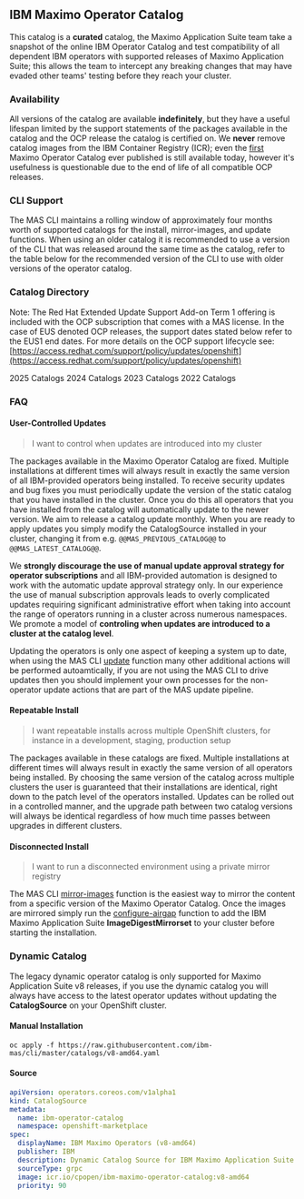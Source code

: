 IBM Maximo Operator Catalog
-------------------------------------------------------------------------------
This catalog is a **curated** catalog, the Maximo Application Suite team take a snapshot of the online IBM Operator Catalog and test compatibility of all dependent IBM operators with supported releases of Maximo Application Suite; this allows the team to intercept any breaking changes that may have evaded other teams' testing before they reach your cluster.

### Availability
All versions of the catalog are available **indefinitely**, but they have a useful lifespan limited by the support statements of the packages available in the catalog and the OCP release the catalog is certified on.  We **never** remove catalog images from the IBM Container Registry (ICR); even the [first](v8-220717-amd64.md) Maximo Operator Catalog ever published is still available today, however it's usefulness is questionable due to the end of life of all compatible OCP releases.

### CLI Support
The MAS CLI maintains a rolling window of approximately four months worth of supported catalogs for the install, mirror-images, and update functions.  When using an older catalog it is recommended to use a version of the CLI that was released around the same time as the catalog, refer to the table below for the recommended version of the CLI to use with older versions of the operator catalog.


### Catalog Directory
Note: The Red Hat Extended Update Support Add-on Term 1 offering is included with the OCP subscription that comes with a MAS license. In the case of EUS denoted OCP releases, the support dates stated below refer to the EUS1 end dates.  For more details on the OCP support lifecycle see: [https://access.redhat.com/support/policy/updates/openshift](https://access.redhat.com/support/policy/updates/openshift) 

<cds-tabs trigger-content="Select an item" value="2025">
  <cds-tab id="tab-2025" target="panel-2025" value="2025">2025 Catalogs</cds-tab>
  <cds-tab id="tab-2024" target="panel-2024" value="2024">2024 Catalogs</cds-tab>
  <cds-tab id="tab-2023" target="panel-2023" value="2023">2023 Catalogs</cds-tab>
  <cds-tab id="tab-2022" target="panel-2022" value="2022">2022 Catalogs</cds-tab>
</cds-tabs>

<div class="tab-panel">

  <div id="panel-2025" role="tabpanel" aria-labelledby="tab-2025" hidden>
    <table>
      <thead>
        <tr>
          <th colspan="4">Catalog</th>
          <th>OCP Support</th>
          <th>CPD Support</th>
          <th>MongoDB Support (CE or EE)</th>
          <th>Recommended CLI</th>
          <th>Support Notes</th>
        </tr>
      </thead>
      <tbody>
        <tr>
          <td style="font-style: italic">v9-251224</td>
          <td></td>
          <td></td>
          <td></td>
          <td style="font-style: italic">4.16 - 4.18 (TBC)</td>
          <td style="font-style: italic">TBD</td>
          <td style="font-style: italic">7.0 - 8.0 (TBC)</td>
          <td style="font-style: italic">N/A</td>
          <td style="font-style: italic">OCP 4.18 EOS February 25, 2027</td>
        </tr>
        <tr>
          <td style="font-style: italic">v9-251127</td>
          <td></td>
          <td></td>
          <td></td>
          <td style="font-style: italic">4.16 - 4.18 (TBC)</td>
          <td style="font-style: italic">TBD</td>
          <td style="font-style: italic">7.0 - 8.0 (TBC)</td>
          <td style="font-style: italic">N/A</td>
          <td style="font-style: italic">OCP 4.18 EOS February 25, 2027</td>
        </tr>
        <tr>
          <td style="font-style: italic">v9-251030</td>
          <td></td>
          <td></td>
          <td></td>
          <td style="font-style: italic">4.16 - 4.18 (TBC)</td>
          <td style="font-style: italic">TBD</td>
          <td style="font-style: italic">7.0 - 8.0 (TBC)</td>
          <td style="font-style: italic">N/A</td>
          <td style="font-style: italic">OCP 4.18 EOS February 25, 2027</td>
        </tr>
        <tr>
          <td>v9-250902</td>
          <td><a href="v9-250902-amd64/">amd64</a></td>
          <td><a href="v9-250902-s390x/">s390x</a></td>
          <td><a href="v9-250902-ppc64le/">ppc64le</a></td>
          <td>4.14 - 4.18</td>
          <td>5.1.3</td>
          <td>6.0 - 7.0</td>
          <td>latest</td>
          <td>OCP 4.18 EOS February 25, 2027</td>
        </tr>
        <tr>
          <td>v9-250828</td>
          <td><a href="v9-250828-amd64/">amd64</a></td>
          <td><a href="v9-250828-s390x/">s390x</a></td>
          <td><a href="v9-250828-ppc64le/">ppc64le</a></td>
          <td>4.14 - 4.18</td>
          <td>5.1.3</td>
          <td>6.0 - 7.0</td>
          <td>latest</td>
          <td>OCP 4.18 EOS February 25, 2027</td>
        </tr>
        <tr>
          <td>v9-250731</td>
          <td><a href="v9-250731-amd64/">amd64</a></td>
          <td><a href="v9-250731-s390x/">s390x</a></td>
          <td><a href="v9-250731-ppc64le/">ppc64le</a></td>
          <td>4.14 - 4.18</td>
          <td>5.1.3</td>
          <td>6.0 - 7.0</td>
          <td>latest</td>
          <td>OCP 4.18 EOS February 25, 2027</td>
        </tr>
        <tr>
          <td>v9-250624</td>
          <td><a href="v9-250624-amd64/">amd64</a></td>
          <td><a href="v9-250624-s390x/">s390x</a></td>
          <td><a href="v9-250624-ppc64le/">ppc64le</a></td>
          <td>4.14 - 4.18</td>
          <td>5.1.3</td>
          <td>6.0 - 7.0</td>
          <td>13.26.0</td>
          <td>OCP 4.18 EOS February 25, 2027</td>
        </tr>
        <tr>
          <td>v9-250501</td>
          <td><a href="v9-250501-amd64/">amd64</a></td>
          <td><a href="v9-250501-s390x/">s390x</a></td>
          <td>N/A</td>
          <td>4.14 - 4.16</td>
          <td>5.0.0</td>
          <td>6.0 - 7.0</td>
          <td>13.20.0</td>
          <td>OCP 4.16 EOS June 27, 2026</td>
        </tr>
        <tr>
          <td>v9-250403</td>
          <td><a href="v9-250403-amd64/">amd64</a></td>
          <td><a href="v9-250403-s390x/">s390x</a></td>
          <td>N/A</td>
          <td>4.14 - 4.16</td>
          <td>5.0.0</td>
          <td>6.0 - 7.0</td>
          <td>13.15.0</td>
          <td>OCP 4.16 EOS June 27, 2026</td>
        </tr>
        <tr>
          <td>v9-250306</td>
          <td><a href="v9-250306-amd64/">amd64</a></td>
          <td><a href="v9-250306-s390x/">s390x</a></td>
          <td>N/A</td>
          <td>4.14 - 4.16</td>
          <td>5.0.0</td>
          <td>6.0 - 7.0</td>
          <td>13.10.0</td>
          <td>OCP 4.16 EOS June 27, 2026</td>
        </tr>
        <tr>
          <td>v9-250206</td>
          <td><a href="v9-250206-amd64/">amd64</a></td>
          <td><a href="v9-250206-s390x/">s390x</a></td>
          <td>N/A</td>
          <td>4.14 - 4.16</td>
          <td>5.0.0</td>
          <td>6.0 - 7.0</td>
          <td>13.3.0</td>
          <td>OCP 4.16 EOS June 27, 2026</td>
        </tr>
        <tr>
          <td>v9-250109</td>
          <td><a href="v9-250109-amd64/">amd64</a></td>
          <td><a href="v9-250109-s390x/">s390x</a></td>
          <td>N/A</td>
          <td>4.14 - 4.16</td>
          <td>5.0.0</td>
          <td>6.0 - 7.0</td>
          <td>13.0.0</td>
          <td>OCP 4.16 EOS June 27, 2026</td>
        </tr>
      </tbody>
    </table>
  </div>
  <div id="panel-2024" role="tabpanel" aria-labelledby="tab-2024" hidden>
    <table>
    <thead>
    <tr>
    <th>Catalog</th>
    <th>OCP Support</th>
    <th>CPD Support</th>
    <th>MongoDB Support (CE or EE)</th>
    <th>Recommended CLI</th>
    <th>Support Notes</th>
    </tr>
    </thead>
    <tbody>
    <tr>
    <td><a href="v9-241205-amd64/">v9-241205-amd64</a>, <a href="v9-241205-s390x/">v9-241205-s390x</a></td>
    <td>4.14 - 4.16</td>
    <td>5.0.0</td>
    <td>6.0 - 7.0</td>
    <td>11.12.0</td>
    <td>OCP 4.16 EOS June 27, 2026</td>
    </tr>
    <tr>
    <td><a href="v9-241107-amd64/">v9-241107-amd64</a>, <a href="v9-241107-s390x/">v9-241107-s390x</a></td>
    <td>4.12 - 4.15</td>
    <td>4.8.0</td>
    <td>6.0 - 7.0</td>
    <td>11.7.0</td>
    <td>OCP 4.15 EOS August 27, 2025</td>
    </tr>
    <tr>
    <td><a href="v9-241003-amd64/">v9-241003-amd64</a></td>
    <td>4.12 - 4.15</td>
    <td>4.8.0</td>
    <td>5.0 - 7.0</td>
    <td>13.0.0</td>
    <td>OCP 4.15 EOS August 27, 2025</td>
    </tr>
    <tr>
    <td><a href="v9-240827-amd64/">v9-240827-amd64</a></td>
    <td>4.12 - 4.15</td>
    <td>4.8.0</td>
    <td>5.0 - 7.0</td>
    <td>11.11.3</td>
    <td>OCP 4.15 EOS August 27, 2025</td>
    </tr>
    <tr>
    <td><a href="v9-240730-amd64/">v9-240730-amd64</a></td>
    <td>4.12 - 4.15</td>
    <td>4.8.0</td>
    <td>5.0 - 7.0</td>
    <td>11.5.0</td>
    <td>OCP 4.15 EOS August 27, 2025</td>
    </tr>
    <tr>
    <td><a href="v9-240625-amd64/">v9-240625-amd64</a></td>
    <td>4.12 - 4.14</td>
    <td>4.8.0</td>
    <td>5.0 - 7.0</td>
    <td>10.9.2</td>
    <td>OCP 4.14 EOS October 31, 2025</td>
    </tr>
    <tr>
    <td><a href="v8-240528-amd64/">v8-240528-amd64</a></td>
    <td>4.12 - 4.14</td>
    <td>4.6.6</td>
    <td>5.0 - 7.0</td>
    <td>10.8.1</td>
    <td>OCP 4.14 EOS October 31, 2025</td>
    </tr>
    <tr>
    <td><a href="v8-240430-amd64/">v8-240430-amd64</a></td>
    <td>4.12 - 4.14</td>
    <td>4.6.6</td>
    <td>5.0 - 7.0</td>
    <td>9.4.0</td>
    <td>OCP 4.14 EOS October 31, 2025</td>
    </tr>
    <tr>
    <td><a href="v8-240405-amd64/">v8-240405-amd64</a></td>
    <td>4.12 - 4.14</td>
    <td>4.6.6</td>
    <td>5.0 - 7.0</td>
    <td>9.4.0</td>
    <td>OCP 4.14 EOS October 31, 2025</td>
    </tr>
    <tr>
    <td><a href="v8-240326-amd64/">v8-240326-amd64</a></td>
    <td>4.12 - 4.14</td>
    <td>4.6.6</td>
    <td>5.0 - 7.0</td>
    <td>9.4.0</td>
    <td>OCP 4.14 EOS October 31, 2025</td>
    </tr>
    <tr>
    <td><a href="v8-240227-amd64/">v8-240227-amd64</a></td>
    <td>4.12</td>
    <td>4.6.6</td>
    <td>5.0 - 7.0</td>
    <td>8.2.2</td>
    <td>OCP 4.12 EOS January 17, 2025</td>
    </tr>
    <tr>
    <td><a href="v8-240130-amd64/">v8-240130-amd64</a></td>
    <td>4.12</td>
    <td>4.6.6</td>
    <td>5.0 - 7.0</td>
    <td>8.2.2</td>
    <td>OCP 4.12 EOS January 17, 2025</td>
    </tr>
    </tbody>
    </table>
  </div>
  <div id="panel-2023" role="tabpanel" aria-labelledby="tab-2023" hidden>
    <table>
    <thead>
    <tr>
    <th>Catalog</th>
    <th>OCP Support</th>
    <th>Recommended CLI</th>
    <th>Support Notes</th>
    </tr>
    </thead>
    <tbody>
    <tr>
    <td><a href="v8-231228-amd64/">v8-231228-amd64</a></td>
    <td>4.11 - 4.12</td>
    <td>8.2.2</td>
    <td>OCP 4.12 EOS January 17, 2025</td>
    </tr>
    <tr>
    <td><a href="v8-231128-amd64/">v8-231128-amd64</a></td>
    <td>4.11 - 4.12</td>
    <td>8.2.2</td>
    <td>OCP 4.12 EOS January 17, 2025</td>
    </tr>
    <tr>
    <td><a href="v8-231031-amd64/">v8-231031-amd64</a></td>
    <td>4.11 - 4.12</td>
    <td>7.12.1</td>
    <td>OCP 4.12 EOS January 17, 2025</td>
    </tr>
    <tr>
    <td><a href="v8-231004-amd64/">v8-231004-amd64</a></td>
    <td>4.11 - 4.12</td>
    <td>7.12.1</td>
    <td>OCP 4.12 EOS January 17, 2025</td>
    </tr>
    <tr>
    <td><a href="v8-230926-amd64/">v8-230926-amd64</a></td>
    <td>4.11 - 4.12</td>
    <td>7.12.1</td>
    <td>OCP 4.12 EOS January 17, 2025</td>
    </tr>
    <tr>
    <td><a href="v8-230829-amd64/">v8-230829-amd64</a></td>
    <td>4.10 - 4.12</td>
    <td>7.12.1</td>
    <td>OCP 4.12 EOS January 17, 2025</td>
    </tr>
    <tr>
    <td><a href="v8-230725-amd64/">v8-230725-amd64</a></td>
    <td>4.10 - 4.12</td>
    <td>7.12.1</td>
    <td>OCP 4.12 EOS January 17, 2025</td>
    </tr>
    <tr>
    <td><a href="v8-230721-amd64/">v8-230721-amd64</a></td>
    <td>4.10 - 4.12</td>
    <td>7.12.1</td>
    <td>OCP 4.12 EOS January 17, 2025</td>
    </tr>
    <tr>
    <td><a href="v8-230627-amd64/">v8-230627-amd64</a></td>
    <td>4.10 - 4.12</td>
    <td>5.5.0</td>
    <td>OCP 4.12 EOS January 17, 2025</td>
    </tr>
    <tr>
    <td><a href="v8-230616-amd64/">v8-230616-amd64</a></td>
    <td>4.10 - 4.12</td>
    <td>5.5.0</td>
    <td>OCP 4.12 EOS January 17, 2025</td>
    </tr>
    <tr>
    <td><a href="v8-230526-amd64/">v8-230526-amd64</a></td>
    <td>4.10</td>
    <td>5.5.0</td>
    <td>OCP 4.10 EOS September 10, 2023</td>
    </tr>
    <tr>
    <td><a href="v8-230518-amd64/">v8-230518-amd64</a></td>
    <td>4.10</td>
    <td>5.5.0</td>
    <td>OCP 4.10 EOS September 10, 2023</td>
    </tr>
    <tr>
    <td><a href="v8-230414-amd64/">v8-230414-amd64</a></td>
    <td>4.8 - 4.10</td>
    <td>5.5.0</td>
    <td>OCP 4.10 EOS September 10, 2023</td>
    </tr>
    <tr>
    <td><a href="v8-230314-amd64/">v8-230314-amd64</a></td>
    <td>4.8 - 4.10</td>
    <td>4.3.1</td>
    <td>OCP 4.10 EOS September 10, 2023</td>
    </tr>
    <tr>
    <td><a href="v8-230217-amd64/">v8-230217-amd64</a></td>
    <td>4.8 - 4.10</td>
    <td>4.3.1</td>
    <td>OCP 4.10 EOS September 10, 2023</td>
    </tr>
    <tr>
    <td><a href="v8-230111-amd64/">v8-230111-amd64</a></td>
    <td>4.8 - 4.10</td>
    <td>4.3.1</td>
    <td>OCP 4.10 EOS September 10, 2023</td>
    </tr>
    </tbody>
    </table>
  </div>
  <div id="panel-2022" role="tabpanel" aria-labelledby="tab-2022" hidden>
    <table>
    <thead>
    <tr>
    <th>Catalog</th>
    <th>OCP Support</th>
    <th>Recommended CLI</th>
    <th>Support Notes</th>
    </tr>
    </thead>
    <tbody>
    <tr>
    <td><a href="v8-221228-amd64/">v8-221228-amd64</a></td>
    <td>4.6 - 4.10</td>
    <td>3.9.0</td>
    <td>OCP 4.10 EOS September 10, 2023</td>
    </tr>
    <tr>
    <td><a href="v8-221129-amd64/">v8-221129-amd64</a></td>
    <td>4.6 - 4.10</td>
    <td>3.9.0</td>
    <td>OCP 4.10 EOS September 10, 2023</td>
    </tr>
    <tr>
    <td><a href="v8-221025-amd64/">v8-221025-amd64</a></td>
    <td>4.6 - 4.10</td>
    <td>3.9.0</td>
    <td>OCP 4.10 EOS September 10, 2023</td>
    </tr>
    <tr>
    <td><a href="v8-220927-amd64/">v8-220927-amd64</a></td>
    <td>4.6 - 4.10</td>
    <td>3.5.0</td>
    <td>OCP 4.10 EOS September 10, 2023</td>
    </tr>
    <tr>
    <td><a href="v8-220805-amd64/">v8-220805-amd64</a></td>
    <td>4.6 - 4.10</td>
    <td>3.5.0</td>
    <td>OCP 4.10 EOS September 10, 2023</td>
    </tr>
    <tr>
    <td><a href="v8-220717-amd64/">v8-220717-amd64</a></td>
    <td>4.6 - 4.10</td>
    <td>3.5.0</td>
    <td>OCP 4.10 EOS September 10, 2023</td>
    </tr>
    </tbody>
    </table>
  </div>
</div>


### FAQ
#### User-Controlled Updates
> I want to control when updates are introduced into my cluster

The packages available in the Maximo Operator Catalog are fixed. Multiple installations at different times will always result in exactly the same version of all IBM-provided operators being installed.  To receive security updates and bug fixes you must periodically update the version of the static catalog that you have installed in the cluster.  Once you do this all operators that you have installed from the catalog will automatically update to the newer version.  We aim to release a catalog update monthly.  When you are ready to apply updates you simply modify the CatalogSource installed in your cluster, changing it from e.g. `@@MAS_PREVIOUS_CATALOG@@` to `@@MAS_LATEST_CATALOG@@`.

We **strongly discourage the use of manual update approval strategy for operator subscriptions** and all IBM-provided automation is designed to work with the automatic update approval strategy only.  In our experience the use of manual subscription approvals leads to overly complicated updates requiring significant administrative effort when taking into account the range of operators running in a cluster across numerous namespaces. We promote a model of **controling when updates are introduced to a cluster at the catalog level**.

Updating the operators is only one aspect of keeping a system up to date, when using the MAS CLI [update](../commands/update.md) function many other additional actions will be performed autoamtically, if you are not using the MAS CLI to drive updates then you should implement your own processes for the non-operator update actions that are part of the MAS update pipeline.

#### Repeatable Install
> I want repeatable installs across multiple OpenShift clusters, for instance in a development, staging, production setup

The packages available in these catalogs are fixed. Multiple installations at different times will always result in exactly the same version of all operators being installed.  By choosing the same version of the catalog across multiple clusters the user is guaranteed that their installations are identical, right down to the patch level of the operators installed.  Updates can be rolled out in a controlled manner, and the upgrade path between two catalog versions will always be identical regardless of how much time passes between upgrades in different clusters.

#### Disconnected Install
> I want to run a disconnected environment using a private mirror registry

The MAS CLI [mirror-images](../guides/image-mirroring.md) function is the easiest way to mirror the content from a specific version of the Maximo Operator Catalog.  Once the images are mirrored simply run the [configure-airgap](../commands/configure-airgap.md) function to add the IBM Maximo Application Suite **ImageDigestMirrorset** to your cluster before starting the installation.


### Dynamic Catalog
The legacy dynamic operator catalog is only supported for Maximo Application Suite v8 releases, if you use the dynamic catalog you will always have access to the latest operator updates without updating the **CatalogSource** on your OpenShift cluster.

#### Manual Installation
`oc apply -f https://raw.githubusercontent.com/ibm-mas/cli/master/catalogs/v8-amd64.yaml`

#### Source
```yaml
apiVersion: operators.coreos.com/v1alpha1
kind: CatalogSource
metadata:
  name: ibm-operator-catalog
  namespace: openshift-marketplace
spec:
  displayName: IBM Maximo Operators (v8-amd64)
  publisher: IBM
  description: Dynamic Catalog Source for IBM Maximo Application Suite
  sourceType: grpc
  image: icr.io/cpopen/ibm-maximo-operator-catalog:v8-amd64
  priority: 90
```

